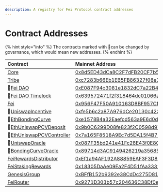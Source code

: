 ```yaml
---
description: A registry for Fei Protocol contract addresses
---
```


# Contract Addresses

{% hint style="info" %}
The contracts marked with 🔄can be changed by governance, which would mean new addresses.
{% endhint %}

| Contract | Mainnet Address |
| :--- | :--- |
| [Core](access-control/core.md) | [0x8d5ED43dCa8C2F7dFB20CF7b53CC7E593635d7b9](https://etherscan.io/address/0x8d5ED43dCa8C2F7dFB20CF7b53CC7E593635d7b9) |
| [Tribe](../governance/tribe.md) | [0xc7283b66Eb1EB5FB86327f08e1B5816b0720212B](https://etherscan.io/address/0xc7283b66Eb1EB5FB86327f08e1B5816b0720212B) |
| 🔄[Fei DAO](../governance/fei-dao.md) | [0xE087F94c3081e1832dC7a22B48c6f2b5fAaE579B](https://etherscan.io/address/0xE087F94c3081e1832dC7a22B48c6f2b5fAaE579B) |
| 🔄[Fei DAO Timelock](../governance/fei-dao.md) | [0x639572471f2f318464dc01066a56867130e45E25](https://etherscan.io/address/0x639572471f2f318464dc01066a56867130e45E25) |
| [Fei](fei-stablecoin/fei-fei-usd.md) | [0x956F47F50A910163D8BF957Cf5846D573E7f87CA](https://etherscan.io/address/0x956F47F50A910163D8BF957Cf5846D573E7f87CA) |
| 🔄[UniswapIncentive](fei-stablecoin/uniswapincentive.md)  | [0xfe5b6c2a87A976dCe20130c423C679f4d6044cD7](https://etherscan.io/address/0xfe5b6c2a87A976dCe20130c423C679f4d6044cD7) |
| 🔄[EthBondingCurve](bondingcurve/ethbondingcurve.md) | [0xe1578B4a32Eaefcd563a9E6d0dc02a4213f673B7](https://etherscan.io/address/0xe1578B4a32Eaefcd563a9E6d0dc02a4213f673B7) |
| 🔄[EthUniswapPCVDeposit](protocol-controlled-value/ethuniswappcvdeposit.md) | [0x9b0C6299D08fe823f2C0598d97A1141507e4ad86](https://etherscan.io/address/0x9b0C6299D08fe823f2C0598d97A1141507e4ad86) |
| 🔄[EthUniswapPCVController](protocol-controlled-value/ethuniswappcvcontroller.md) | [0x7a165F8518A9Ec7d5DA15f4B77B1d7128B5D9188](https://etherscan.io/address/0x7a165F8518A9Ec7d5DA15f4B77B1d7128B5D9188) |
| 🔄[UniswapOracle](oracles/uniswaporacle.md) | [0x087F35bd241e41Fc28E43f0E8C58d283DD55bD65](https://etherscan.io/address/0x087F35bd241e41Fc28E43f0E8C58d283DD55bD65) |
| 🔄[BondingCurveOracle](oracles/bondingcurveoracle.md) | [0x89714d3AC9149426219a3568543200D1964101C4](https://etherscan.io/address/0x89714d3AC9149426219a3568543200D1964101C4) |
| [FeiRewardsDistributor](staking/feirewardsdistributor.md) | [0xEf1a94AF192A88859EAF3F3D8C1B9705542174C5](https://etherscan.io/address/0xEf1a94AF192A88859EAF3F3D8C1B9705542174C5) |
| [FeiStakingRewards](staking/feistakingrewards.md) | [0x18305DaAe09Ea2F4D51fAa33318be5978D251aBd](https://etherscan.io/address/0x18305DaAe09Ea2F4D51fAa33318be5978D251aBd) |
| [GenesisGroup](genesis/genesisgroup.md) | [0xBFfB152b9392e38CdDc275D818a3Db7FE364596b](https://etherscan.io/address/0xBFfB152b9392e38CdDc275D818a3Db7FE364596b) |
| [FeiRouter](trading/feirouter.md) | [0x9271D303b57c204636C38Df0eD339b18Bf98f909](https://etherscan.io/address/0x9271D303b57c204636C38Df0eD339b18Bf98f909) |



